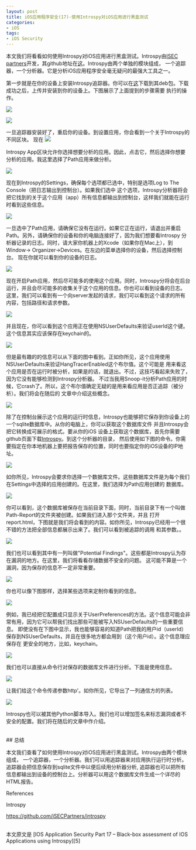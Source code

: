 ```yaml
---
layout: post  
title: iOS应用程序安全(17)-使用Introspy对iOS应用进行黑盒测试 
categories:  
- iOS  
tags:    
- iOS Security
---   
```




本文我们将看看如何使用Introspy对iOS应用进行黑盒测试。Introspy由[ISEC partners][1]开发，其github地址在[这][2]。Introspy由两个单独的模块组成，
一个追踪器，一个分析器。它是分析iOS应用程序安全毫无疑问的最强大工具之一。

第一步就是在你的设备上安装Introspy追踪器。你可以在[这][3]下载到其deb包。下载成功之后，上传并安装到你的设备上。下图展示了上面提到的步骤需要
执行的操作。

![](http://resources.infosecinstitute.com/wp-content/uploads/091713_1309_IOSApplicat1.png)

![](http://resources.infosecinstitute.com/wp-content/uploads/091713_1309_IOSApplicat2.png)

一旦追踪器安装好了，重启你的设备。到设置应用，你会看到一个关于Introspy的不同区块。
现在
![](http://resources.infosecinstitute.com/wp-content/uploads/091713_1309_IOSApplicat3.png)

Introspy App区块允许你选择想要分析的应用。因此，点击它，然后选择你想要分析的应用。我这里选择了Path应用来做分析。

![](http://resources.infosecinstitute.com/wp-content/uploads/091713_1309_IOSApplicat4.png)


现在到Introspy的Settings，确保每个选项都已选中，特别是选项Log to The Console（把日志输出到控制台）。如果我们选中
这个选项，Introspy分析器将会把它找到的关于这个应用（app）所有信息都输出到控制台，这样我们就能在运行时看到这些信息。


![](http://resources.infosecinstitute.com/wp-content/uploads/091713_1309_IOSApplicat5.png)

一旦选中了Path应用，请确保它没有在运行。如果它正在运行，请退出并重启Path。另外，请确保你的设备和你的电脑连接好了，因为我们想要看Introspy
分析器记录的日志。同时，请大家你机器上的Xcode（如果你在Mac上），到Window-> Organizer->Devices。在左边的菜单选择你的设备，然后选择控制台。
现在你就可以看到你的设备的日志。

![](http://resources.infosecinstitute.com/wp-content/uploads/091713_1309_IOSApplicat6.png)

现在开启Path应用，然后尽可能多的使用这个应用。同时，Introspy分将会在后台运行，并且会尽可能多的收集关于这个应用的信息。你也可以看到设备的日志。
这里，我们可以看到有一个向server发起的请求，我们可以看到这个请求的所有内容，包括路径和请求参数。

![](http://resources.infosecinstitute.com/wp-content/uploads/091713_1309_IOSApplicat7.png)

并且现在，你可以看到这个应用正在使用NSUserDefaults来验证userId这个键。这个信息其实应该保存在keychain的。

![](http://resources.infosecinstitute.com/wp-content/uploads/091713_1309_IOSApplicat8.png)

但是最有趣的的信息可以从下面的图中看到。正如你所见，这个应用使用NSUserDefaults来验证HangTracerEnabled这个布尔值。这个可能是
用来看这个应用是否在运行时被分析，如果是的话，就退出。不过，这技巧看起来失败了，因为它没有能够检测到Introspy分析器。
不过当我用Snoop-it分析Path应用的时候，它crash了。所以，这个布尔值确定无疑的是用来看应用是否正追踪（被分析）。我们将会在随后的
文章中介绍这些概念。

![](http://resources.infosecinstitute.com/wp-content/uploads/091713_1309_IOSApplicat9.png)

除了在控制台展示这个应用的运行时信息，Introspy也能够把它保存到你设备上的一个sqlite数据库中。从你的电脑上，你可以获取这个数据库文件
并且Introspy会把它转换成可展示的格式。要从你的iOS 设备上获取这个数据库，首先你需要github页面下载[Introspy][4]。到这个分析器的目录，
然后使用如下图的命令。你需要指定在你本地机器上要把报告保存的位置，同时也要指定你的iOS设备的IP地址。


![](http://resources.infosecinstitute.com/wp-content/uploads/091713_1309_IOSApplicat9.png)


如你所见，Introspy会要求你选择一个数据库文件。这些数据库文件是为每个我们在Settings中选择的应用创建的。在这里，我们选择为Path应用创建的
数据库。

![](http://resources.infosecinstitute.com/wp-content/uploads/091713_1309_IOSApplicat10.png)

你可以看到，这个数据库被保存在当前目录下面，同时，当前目录下有一个叫做Path-Report的文件夹被创建。如果我们进入那个文件夹，并且
打开report.html，下图就是我们将会看到的内容。如你所见，Introspy已经用一个很不错的方法把全部信息都展示出来了。我们可以看到被追踪的调用
和其参数。。


![](http://resources.infosecinstitute.com/wp-content/uploads/091713_1309_IOSApplicat12.png)







我们也可以看到其中有一列叫做"Potential Findings"。这些都是Introspy认为存在漏洞的地方。在这里，我们将看看存储数据不安全的问题。
这可能不算是一个漏洞，因为保存的信息不一定非常重要。

![](http://resources.infosecinstitute.com/wp-content/uploads/091713_1309_IOSApplicat13.png)

你也可以像下图那样，选择某些选项来定制你看到的信息。

![](http://resources.infosecinstitute.com/wp-content/uploads/091713_1309_IOSApplicat14.png)

例如，我已经把它配置成只显示关于UserPreferences的方法。这个信息可能会非常有用，因为它可以帮我们找出那些可能被写入NSUserDefaults的一些重要信息。
即使没有在下图中显示，我也能够容易的知道Path把我的用户id（userId）保存到NSUserDefaults，并且在很多地方都会用到（这个用户id）。这个信息理应保存在
更安全的地方，比如，keychain。

![](http://resources.infosecinstitute.com/wp-content/uploads/091713_1309_IOSApplicat15.png)

我们也可以直接从命令行对保存的数据库文件进行分析。下面是使用信息。

![](http://resources.infosecinstitute.com/wp-content/uploads/091713_1309_IOSApplicat16.png)

让我们给这个命令传递参数http'。如你所见，它导出了一列通信方的列表。

![](http://resources.infosecinstitute.com/wp-content/uploads/091713_1309_IOSApplicat17.png)


Introspy也可以被其他Python脚本导入。我们也可以增加签名来标志漏洞或者不安全的配置。我们将在随后的文章中作介绍。

<br>
## 总结


本文我们查看了如何使用Introspy对iOS应用进行黑盒测试。Introspy由两个模块组成，
一个追踪器，一个分析器。我们可以用追踪器来对应用执行运行时分析。追踪器会把信息保存到sqlite文件中以便后续用分析器分析,
追踪器也可以把所有信息都输出到设备的控制台上。分析器可以用这个数据库文件生成一个详尽的HTML报告。



References

Introspy

https://github.com/iSECPartners/introspy


 <br/>
本文原文是 [IOS Application Security Part 17 – Black-box assessment of IOS Applications using Introspy][5]


[1]:https://www.isecpartners.com/
[2]:https://github.com/iSECPartners/introspy
[3]:https://www.dropbox.com/s/z5cwqk5wti3zsvd/com.isecpartners.introspy-v0.3-iOS_6.1.deb?dl=1
[4]:https://github.com/iSECPartners/introspy/archive/master.zip
[5]:http://resources.infosecinstitute.com/ios-app-security-part-17-black-box-assess-ios-apps-using-introspy/
